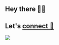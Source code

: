 ## Hey there 👋🏻

## Let's [connect 💬](https://linkfree.eddiehub.io/anurag-rajawat)
![](https://komarev.com/ghpvc/?username=anurag-rajawat&color=brightgreen&style=flat-square&label=Visitors)
